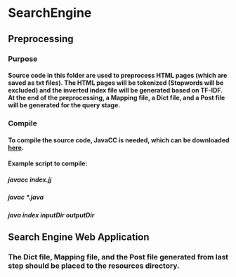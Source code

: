 # SearchEngine
## Preprocessing
### Purpose 
#### Source code in this folder are used to preprocess HTML pages (which are saved as txt files). The HTML pages will be tokenized (Stopwords will be excluded) and the inverted index file will be generated based on TF-IDF. At the end of the preprocessing, a Mapping file, a Dict file, and a Post file will be generated for the query stage.
### Compile
#### To compile the source code, JavaCC is needed, which can be downloaded [here](https://javacc.org/).
#### Example script to compile:
##### javacc index.jj
##### javac *.java
##### java index *inputDir* *outputDir*
## Search Engine Web Application
### The Dict file, Mapping file, and the Post file generated from last step should be placed to the resources directory. 